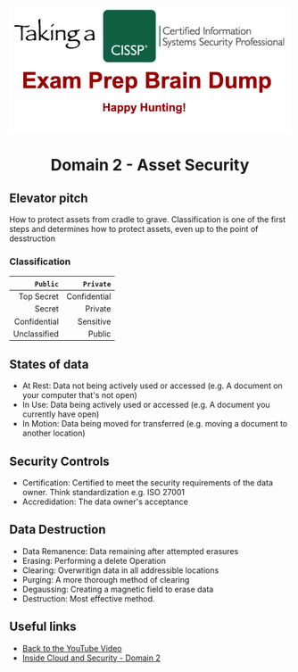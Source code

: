 ![Logo](https://github.com/n1cfury/takinacissp/blob/master/branding.png?raw=true)

# <p align=center>Domain 2 - Asset Security</p>

## Elevator pitch
How to protect assets from cradle to grave. Classification is one of the first steps and determines how to protect assets, even up to the point of desstruction

### Classification

| `Public`      | `Private`     |
|--------------:|--------------:|
| Top Secret    | Confidential  |
| Secret        | Private       |
| Confidential  | Sensitive     |
| Unclassified  | Public        |


## States of data
- At Rest: Data not being actively used or accessed (e.g. A document on your computer that's not open)
- In Use: Data being actively used or accessed (e.g. A document you currently have open)
- In Motion: Data being moved for transferred (e.g. moving a document to another location)

## Security Controls
- Certification: Certified to meet the security requirements of the data owner. Think standardization e.g. ISO 27001
- Accredidation: The data owner's acceptance

## Data Destruction
- Data Remanence: Data remaining after attempted erasures
- Erasing: Performing a delete Operation
- Clearing: Overwritign data in all addressible locations
- Purging: A more thorough method of clearing
- Degaussing: Creating a magnetic field to erase data
- Destruction: Most effective method. 

## Useful links
- [Back to the YouTube Video](https://youtu.be/nINVGi_D4Lo)
- [Inside Cloud and Security - Domain 2](https://youtu.be/pcUWmgMtqi0)
